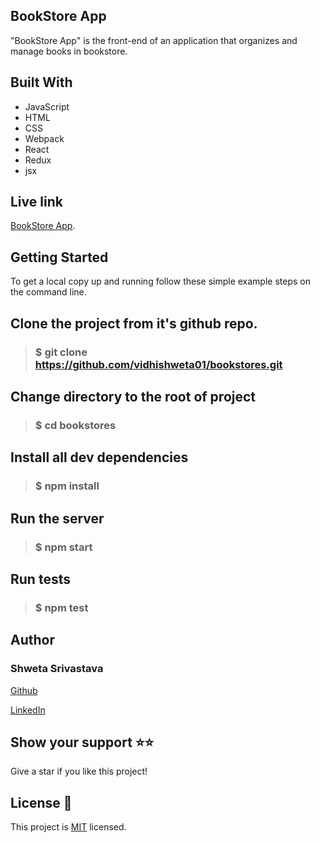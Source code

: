 ## BookStore App
"BookStore App" is the front-end of an application that organizes and manage books in bookstore.

## Built With
- JavaScript
- HTML
- CSS
- Webpack
- React
- Redux
- jsx

## Live link
 [BookStore App](https://bbookstores.herokuapp.com/).

## Getting Started
To get a local copy up and running follow these simple example steps on the command line.

## Clone the project from it's github repo.

> ### $ git clone https://github.com/vidhishweta01/bookstores.git
  
## Change directory to the root of project

> ### $ cd bookstores
  
## Install all dev dependencies

> ###  $ npm install


## Run the server

> ### $ npm start 

## Run tests

> ### $ npm test

## Author

### Shweta Srivastava

[Github](https://github.com/vidhishweta01)

[LinkedIn](http://linkedin.com/in/shweta-s-15a57070)

## Show your support ⭐️⭐️

Give a star if you like this project!

## License 📝

This project is [MIT](https://www.mit.edu/~amini/LICENSE.md) licensed.

